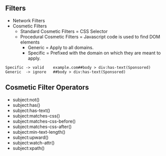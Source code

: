 ## Filters

- Network Filters
- Cosmetic Filters
  - Standard Cosmetic Filters = CSS Selector
  - Procedural Cosmetic Filters = Javascript code is used to find DOM elements
    - Generic = Apply to all domains.
    - Specific = Prefixed with the domain on which they are meant to apply.
```
Specific -> valid    example.com##body > div:has-text(Sponsored)
Generic  -> ignore   ##body > div:has-text(Sponsored)
```

## Cosmetic Filter Operators

- subject:not()
- subject:has()
- subject:has-text()
- subject:matches-css()
- subject:matches-css-before()
- subject:matches-css-after()
- subject:min-text-length()
- subject:upward()
- subject:watch-attr()
- subject:xpath()
